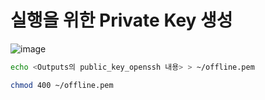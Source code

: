 # 실행을 위한 Private Key 생성
![image](https://github.com/user-attachments/assets/7f4acbbf-c192-4d71-aa57-69cb45f8ca18)

```bash
echo <Outputs의 public_key_openssh 내용> > ~/offline.pem
```
```bash
chmod 400 ~/offline.pem
```
